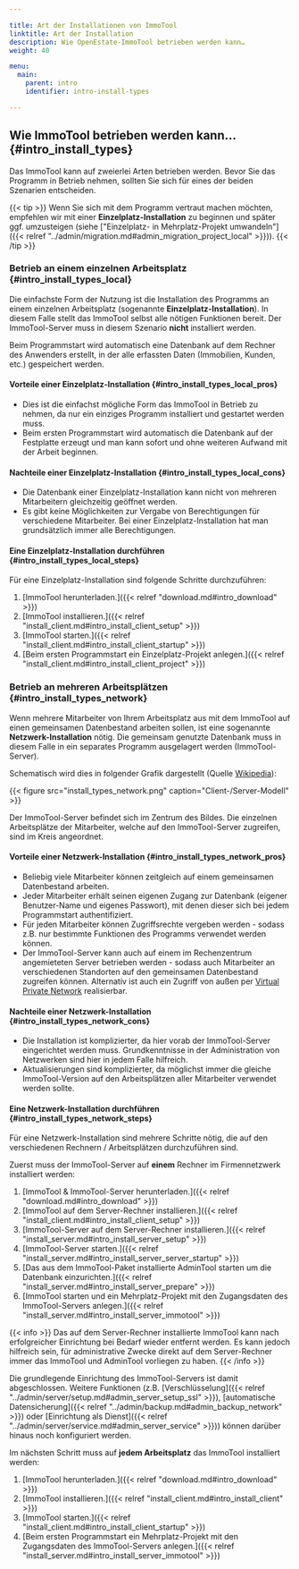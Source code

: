 ```yaml
---

title: Art der Installationen von ImmoTool
linktitle: Art der Installation
description: Wie OpenEstate-ImmoTool betrieben werden kann…
weight: 40

menu:
  main:
    parent: intro
    identifier: intro-install-types

---
```


## Wie ImmoTool betrieben werden kann… {#intro_install_types}

Das ImmoTool kann auf zweierlei Arten betrieben werden. Bevor Sie das Programm in Betrieb nehmen, sollten Sie sich für eines der beiden Szenarien entscheiden.

{{< tip >}}
Wenn Sie sich mit dem Programm vertraut machen möchten, empfehlen wir mit einer **Einzelplatz-Installation** zu beginnen und später ggf. umzusteigen (siehe ["Einzelplatz- in Mehrplatz-Projekt umwandeln"]({{< relref "../admin/migration.md#admin_migration_project_local" >}})). 
{{< /tip >}}  


### Betrieb an einem einzelnen Arbeitsplatz {#intro_install_types_local}

Die einfachste Form der Nutzung ist die Installation des Programms an einem einzelnen Arbeitsplatz (sogenannte **Einzelplatz-Installation**). In diesem Falle stellt das ImmoTool selbst alle nötigen Funktionen bereit. Der ImmoTool-Server muss in diesem Szenario **nicht** installiert werden.

Beim Programmstart wird automatisch eine Datenbank auf dem Rechner des Anwenders erstellt, in der alle erfassten Daten (Immobilien, Kunden, etc.) gespeichert werden.


#### Vorteile einer Einzelplatz-Installation {#intro_install_types_local_pros}

-   Dies ist die einfachst mögliche Form das ImmoTool in Betrieb zu nehmen, da nur ein einziges Programm installiert und gestartet werden muss.
-   Beim ersten Programmstart wird automatisch die Datenbank auf der Festplatte erzeugt und man kann sofort und ohne weiteren Aufwand mit der Arbeit beginnen.


#### Nachteile einer Einzelplatz-Installation {#intro_install_types_local_cons}

-   Die Datenbank einer Einzelplatz-Installation kann nicht von mehreren Mitarbeitern gleichzeitig geöffnet werden.
-   Es gibt keine Möglichkeiten zur Vergabe von Berechtigungen für verschiedene Mitarbeiter. Bei einer Einzelplatz-Installation hat man grundsätzlich immer alle Berechtigungen.


#### Eine Einzelplatz-Installation durchführen {#intro_install_types_local_steps}

Für eine Einzelplatz-Installation sind folgende Schritte durchzuführen:

1.  [ImmoTool herunterladen.]({{< relref "download.md#intro_download" >}})
2.  [ImmoTool installieren.]({{< relref "install_client.md#intro_install_client_setup" >}})
3.  [ImmoTool starten.]({{< relref "install_client.md#intro_install_client_startup" >}})
4.  [Beim ersten Programmstart ein Einzelplatz-Projekt anlegen.]({{< relref "install_client.md#intro_install_client_project" >}}) 


### Betrieb an mehreren Arbeitsplätzen {#intro_install_types_network}

Wenn mehrere Mitarbeiter von Ihrem Arbeitsplatz aus mit dem ImmoTool auf einen gemeinsamen Datenbestand arbeiten sollen, ist eine sogenannte **Netzwerk-Installation** nötig. Die gemeinsam genutzte Datenbank muss in diesem Falle in ein separates Programm ausgelagert werden (ImmoTool-Server). 

Schematisch wird dies in folgender Grafik dargestellt (Quelle [Wikipedia](https://de.wikipedia.org/wiki/Client-Server-Modell)):

{{< figure src="install_types_network.png" caption="Client-/Server-Modell" >}}

Der ImmoTool-Server befindet sich im Zentrum des Bildes. Die einzelnen Arbeitsplätze der Mitarbeiter, welche auf den ImmoTool-Server zugreifen, sind im Kreis angeordnet.


#### Vorteile einer Netzwerk-Installation {#intro_install_types_network_pros}

-   Beliebig viele Mitarbeiter können zeitgleich auf einem gemeinsamen Datenbestand arbeiten.
-   Jeder Mitarbeiter erhält seinen eigenen Zugang zur Datenbank (eigener Benutzer-Name und eigenes Passwort), mit denen dieser sich bei jedem Programmstart authentifiziert.
-   Für jeden Mitarbeiter können Zugriffsrechte vergeben werden - sodass z.B. nur bestimmte Funktionen des Programms verwendet werden können.
-   Der ImmoTool-Server kann auch auf einem im Rechenzentrum angemieteten Server betrieben werden - sodass auch Mitarbeiter an verschiedenen Standorten auf den gemeinsamen Datenbestand zugreifen können. Alternativ ist auch ein Zugriff von außen per [Virtual Private Network](https://de.wikipedia.org/wiki/Virtual_Private_Network) realisierbar.


#### Nachteile einer Netzwerk-Installation {#intro_install_types_network_cons}

-   Die Installation ist komplizierter, da hier vorab der ImmoTool-Server eingerichtet werden muss. Grundkenntnisse in der Administration von Netzwerken sind hier in jedem Falle hilfreich.
-   Aktualisierungen sind komplizierter, da möglichst immer die gleiche ImmoTool-Version auf den Arbeitsplätzen aller Mitarbeiter verwendet werden sollte.


#### Eine Netzwerk-Installation durchführen {#intro_install_types_network_steps}

Für eine Netzwerk-Installation sind mehrere Schritte nötig, die auf den verschiedenen Rechnern / Arbeitsplätzen durchzuführen sind.

Zuerst muss der ImmoTool-Server auf **einem** Rechner im Firmennetzwerk installiert werden:

1.  [ImmoTool & ImmoTool-Server herunterladen.]({{< relref "download.md#intro_download" >}})
2.  [ImmoTool auf dem Server-Rechner installieren.]({{< relref "install_client.md#intro_install_client_setup" >}})
3.  [ImmoTool-Server auf dem Server-Rechner installieren.]({{< relref "install_server.md#intro_install_server_setup" >}})
4.  [ImmoTool-Server starten.]({{< relref "install_server.md#intro_install_server_server_startup" >}})
5.  [Das aus dem ImmoTool-Paket installierte AdminTool starten um die Datenbank einzurichten.]({{< relref "install_server.md#intro_install_server_prepare" >}})
6.  [ImmoTool starten und ein Mehrplatz-Projekt mit den Zugangsdaten des ImmoTool-Servers anlegen.]({{< relref "install_server.md#intro_install_server_immotool" >}})

{{< info >}}
Das auf dem Server-Rechner installierte ImmoTool kann nach erfolgreicher Einrichtung bei Bedarf wieder entfernt werden. Es kann jedoch hilfreich sein, für administrative Zwecke direkt auf dem Server-Rechner immer das ImmoTool und AdminTool vorliegen zu haben. 
{{< /info >}}

Die grundlegende Einrichtung des ImmoTool-Servers ist damit abgeschlossen. Weitere Funktionen (z.B. [Verschlüsselung]({{< relref "../admin/server/setup.md#admin_server_setup_ssl" >}}), [automatische Datensicherung]({{< relref "../admin/backup.md#admin_backup_network" >}}) oder [Einrichtung als Dienst]({{< relref "../admin/server/service.md#admin_server_service" >}})) können darüber hinaus noch konfiguriert werden.

Im nächsten Schritt muss auf **jedem Arbeitsplatz** das ImmoTool installiert werden:

1.  [ImmoTool herunterladen.]({{< relref "download.md#intro_download" >}})
2.  [ImmoTool installieren.]({{< relref "install_client.md#intro_install_client" >}})
3.  [ImmoTool starten.]({{< relref "install_client.md#intro_install_client_startup" >}})
4.  [Beim ersten Programmstart ein Mehrplatz-Projekt mit den Zugangsdaten des ImmoTool-Servers anlegen.]({{< relref "install_server.md#intro_install_server_immotool" >}})
